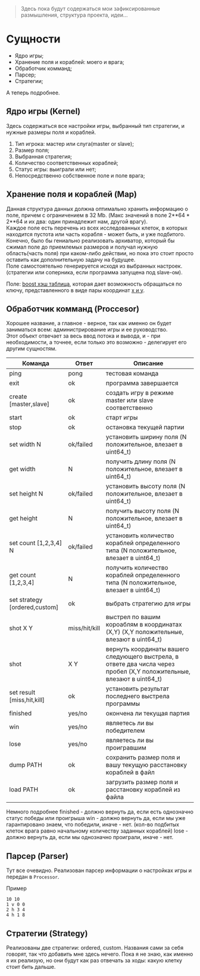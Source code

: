 > Здесь пока будут содержаться мои зафиксированные размышления, структура проекта, идеи...

# Сущности
- Ядро игры;
- Хранение поля и кораблей: моего и врага;
- Обработчик комманд;
- Парсер;
- Стратегии;

А теперь подробнее.


## Ядро игры (Kernel)

Здесь содержаться все настройки игры, выбранный тип стратегии, и нужные размеры поля и кораблей.

1. Тип игрока: мастер или слуга(master or slave);
2. Размер поля;
3. Выбранная стратегия;
4. Количество соответственных кораблей;
5. Статус игры: выиграли или нет;
6. Непосредственно собственное поле и поле врага;


## Хранение поля и кораблей (Map)

Данная структура данных должна оптимально хранить информацию о поле, причем с ограничением в 32 Mb. (Макс значений в поле 2\**64 * 2\**64 и их два: один принадлежит нам, другой врагу).\
Каждое поле есть перечень из всех исследованных клеток, в которых находится пустота или часть корабля - может быть, и уже подбитого.
Конечно, было бы гениально реализовать архиватор, который бы сжимал поле до приемлемых размеров и получал нужную область(часть поля) при каком-либо действии, но пока это стоит просто оставить как дополнительную задачу на будущее.\
Поле самостоятельно генерируется исходя из выбранных настроек. (стратегии или соперника, если программа запущена под slave-ом).

Поле: [boost хэш таблица](https://www.boost.org/doc/libs/1_36_0/doc/html/boost/unordered_map.html), которая дает возможность обращаться по ключу, представленного в виде пары координат [x и y](https://stackoverflow.com/questions/32685540/why-cant-i-compile-an-unordered-map-with-a-pair-as-key).


## Обработчик комманд (Proccesor)

Хорошее название, а главное - верное, так как именно он будет заниматься всем: администрирование игры и ее руководство.\
Этот объект отвечает за весь ввод потока и вывода, и - при необходимости, а точнее, если только это возможно - делегирует его другим сущностям.

| Команда                      | Ответ          | Описание |
| -------                      | -----          | --------                                    |
| ping                         |  pong          |   тестовая команда                          |
| exit                         |  ok            |   программа завершается                     |
| create [master,slave]        |  ok            |   создать игру в режиме master или slave соответственно       |
| start                        |  ok            |   старт игры                     |
| stop                         |  ok            |   остановка текущей партии       |
| set width  N                 |  ok/failed     |   установить ширину поля (N положительное, влезает в uint64_t)       |
| get width                    |  N             |   получить длину поля  (N положительное, влезает в uint64_t)      |
| set height N                 |  ok/failed     |   установить высоту поля (N положительное, влезает в uint64_t)        |
| get height                   |  N             |   получить высоту поля  (N положительное, влезает в uint64_t)      |
| set count [1,2,3,4]  N       |  ok/failed     |   установить количество кораблей определенного типа (N положительное, влезает в uint64_t)        |
| get count [1,2,3,4]          |  N             |   получить количество кораблей определенного типа (N положительное, влезает в uint64_t)        |
| set strategy [ordered,custom]|  ok            |   выбрать стратегию для игры        |
| shot X Y                     |  miss/hit/kill |   выстрел по вашим короаблям в координатах (X,Y) (X,Y положительные, влезают в uint64_t)      | 
| shot                         |  X Y           |   вернуть координаты вашего следующего выстрела, в ответе два числа через пробел  (X,Y положительные, влезают в uint64_t)       |
| set result [miss,hit,kill]   |  ok            |   установить результат последнего выстрела программы       |
| finished                     |  yes/no        |   окончена ли текущая партия       |
| win                          |  yes/no        |   являетесь ли вы победителем       |
| lose                         |  yes/no        |   являетесь ли вы проигравшим       |
| dump PATH                    |  ok            |   сохранить размер поля и вашу текущую расстановку кораблей в файл        |
| load PATH                    |  ok            |   загрузить размер поля и расстановку кораблей из файла      |

Немного подробнее
finished - должно вернуть да, если есть однозначно статус победы или проигрыша
win - должно вернуть да, если мы уже гарантировано знаем, что победили, иначе - нет. (кол-во подбитых клеток врага равно начальному количеству заданных кораблей)
lose - должно вернуть да, если мы однозначно проиграли, иначе - нет.

## Парсер (Parser)

Тут все очевидно. Реализован парсер информации о настройках игры и передан в `Processor`.

Пример

```
10 10
1 v 0 0
2 h 3 4
4 h 1 8
```


## Стратегии (Strategy)

Реализованы две стратегии: ordered, custom. Названия сами за себя говорят, так что добавить мне здесь нечего. Пока я не знаю, как именно я их реализую, но они будут как раз отвечать за ходы: какую клетку стоит бить дальше.